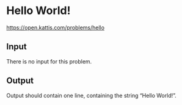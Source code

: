 # Hello World!
https://open.kattis.com/problems/hello

## Input
There is no input for this problem.

## Output
Output should contain one line, containing the string “Hello World!”.